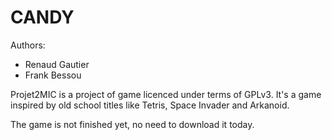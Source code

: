 CANDY
=========================

Authors:
 * Renaud Gautier
 * Frank Bessou

Projet2MIC is a project of game licenced under terms of GPLv3.
It's a game inspired by old school titles like Tetris, Space Invader and Arkanoid.

The game is not finished yet, no need to download it today.
